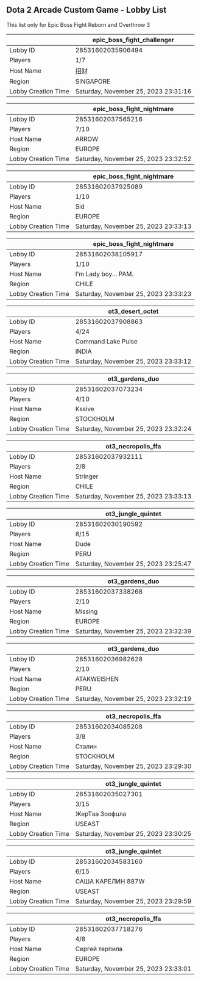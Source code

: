 ## Dota 2 Arcade Custom Game - Lobby List

This list only for Epic Boss Fight Reborn and Overthrow 3

|  | epic_boss_fight_challenger |
| ------ | ------ |
| Lobby ID | 28531602035906494 |
| Players | 1/7 |
| Host Name | 招财 |
| Region | SINGAPORE |
| Lobby Creation Time | Saturday, November 25, 2023 23:31:16 |


|  | epic_boss_fight_nightmare |
| ------ | ------ |
| Lobby ID | 28531602037565216 |
| Players | 7/10 |
| Host Name | ARROW |
| Region | EUROPE |
| Lobby Creation Time | Saturday, November 25, 2023 23:32:52 |


|  | epic_boss_fight_nightmare |
| ------ | ------ |
| Lobby ID | 28531602037925089 |
| Players | 1/10 |
| Host Name | Sid |
| Region | EUROPE |
| Lobby Creation Time | Saturday, November 25, 2023 23:33:13 |


|  | epic_boss_fight_nightmare |
| ------ | ------ |
| Lobby ID | 28531602038105917 |
| Players | 1/10 |
| Host Name | I'm Lady boy... PAM. |
| Region | CHILE |
| Lobby Creation Time | Saturday, November 25, 2023 23:33:23 |


|  | ot3_desert_octet |
| ------ | ------ |
| Lobby ID | 28531602037908863 |
| Players | 4/24 |
| Host Name | Command Lake Pulse |
| Region | INDIA |
| Lobby Creation Time | Saturday, November 25, 2023 23:33:12 |


|  | ot3_gardens_duo |
| ------ | ------ |
| Lobby ID | 28531602037073234 |
| Players | 4/10 |
| Host Name | Kssive |
| Region | STOCKHOLM |
| Lobby Creation Time | Saturday, November 25, 2023 23:32:24 |


|  | ot3_necropolis_ffa |
| ------ | ------ |
| Lobby ID | 28531602037932111 |
| Players | 2/8 |
| Host Name | Stringer |
| Region | CHILE |
| Lobby Creation Time | Saturday, November 25, 2023 23:33:13 |


|  | ot3_jungle_quintet |
| ------ | ------ |
| Lobby ID | 28531602030190592 |
| Players | 8/15 |
| Host Name | Dude |
| Region | PERU |
| Lobby Creation Time | Saturday, November 25, 2023 23:25:47 |


|  | ot3_gardens_duo |
| ------ | ------ |
| Lobby ID | 28531602037338268 |
| Players | 2/10 |
| Host Name | Missing |
| Region | EUROPE |
| Lobby Creation Time | Saturday, November 25, 2023 23:32:39 |


|  | ot3_gardens_duo |
| ------ | ------ |
| Lobby ID | 28531602036982628 |
| Players | 2/10 |
| Host Name | ATAKWEISHEN |
| Region | PERU |
| Lobby Creation Time | Saturday, November 25, 2023 23:32:19 |


|  | ot3_necropolis_ffa |
| ------ | ------ |
| Lobby ID | 28531602034085208 |
| Players | 3/8 |
| Host Name | Сталин |
| Region | STOCKHOLM |
| Lobby Creation Time | Saturday, November 25, 2023 23:29:30 |


|  | ot3_jungle_quintet |
| ------ | ------ |
| Lobby ID | 28531602035027301 |
| Players | 3/15 |
| Host Name | ЖepTʙa Зooфuлa |
| Region | USEAST |
| Lobby Creation Time | Saturday, November 25, 2023 23:30:25 |


|  | ot3_jungle_quintet |
| ------ | ------ |
| Lobby ID | 28531602034583160 |
| Players | 6/15 |
| Host Name | САША КАРЕЛИН 887W |
| Region | USEAST |
| Lobby Creation Time | Saturday, November 25, 2023 23:29:59 |


|  | ot3_necropolis_ffa |
| ------ | ------ |
| Lobby ID | 28531602037718276 |
| Players | 4/8 |
| Host Name | Сергей терпила |
| Region | EUROPE |
| Lobby Creation Time | Saturday, November 25, 2023 23:33:01 |


